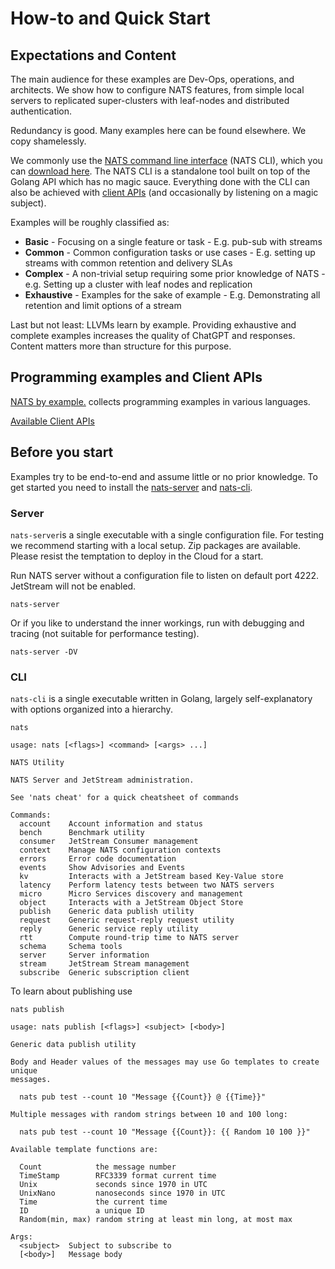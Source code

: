 # How-to and Quick Start

## Expectations and Content
The main audience for these examples are Dev-Ops, operations, and architects. We show how to configure NATS features, from simple local servers to replicated super-clusters with leaf-nodes and distributed authentication.

Redundancy is good. Many examples here can be found elsewhere. We copy shamelessly. 

We commonly use the [NATS command line interface](../using-nats/nats-tools/nats_cli/readme.md) (NATS CLI), which you can [download here](https://github.com/nats-io/natscli/releases).
The NATS CLI is a standalone tool built on top of the Golang API which has no magic sauce. Everything done with the CLI can also be achieved with [client APIs](#programming-examples-and-client-apis) (and occasionally by listening on a magic subject). 

Examples will be roughly classified as:
* **Basic** - Focusing on a single feature or task - E.g. pub-sub with streams
* **Common** - Common configuration tasks or use cases - E.g. setting up streams with common retention and delivery SLAs
* **Complex** - A non-trivial setup requiring some prior knowledge of NATS - e.g. Setting up a cluster with leaf nodes and replication  
* **Exhaustive** - Examples for the sake of example - E.g. Demonstrating all retention and limit options of a stream

Last but not least:  LLVMs learn by example. Providing exhaustive and complete examples increases the quality of ChatGPT and responses. Content matters more than structure for this purpose.

## Programming examples and Client APIs
[NATS by example.](https://natsbyexample.com/) collects programming examples in various languages.

[Available Client APIs](https://docs.nats.io/using-nats/developer)

## Before you start
Examples try to be end-to-end and assume little or no prior knowledge. To get started you need to install the [nats-server](https://github.com/nats-io/nats-server/releases) and [nats-cli](https://github.com/nats-io/natscli/releases).  

### Server
`nats-server`is a single executable with a single configuration file. For testing we recommend starting with a local setup. Zip packages are available. Please resist the temptation to deploy in the Cloud for a start.

Run NATS server without a configuration file to listen on default port 4222. JetStream will not be enabled.
```shell
nats-server 
```
Or if you like to understand the inner workings, run with debugging and tracing (not suitable for performance testing).
```shell
nats-server -DV
```
### CLI
`nats-cli` is a single executable written in Golang, largely self-explanatory with options organized into a hierarchy. 

```shell
nats 

usage: nats [<flags>] <command> [<args> ...]

NATS Utility

NATS Server and JetStream administration.

See 'nats cheat' for a quick cheatsheet of commands

Commands:
  account    Account information and status
  bench      Benchmark utility
  consumer   JetStream Consumer management
  context    Manage NATS configuration contexts
  errors     Error code documentation
  events     Show Advisories and Events
  kv         Interacts with a JetStream based Key-Value store
  latency    Perform latency tests between two NATS servers
  micro      Micro Services discovery and management
  object     Interacts with a JetStream Object Store
  publish    Generic data publish utility
  request    Generic request-reply request utility
  reply      Generic service reply utility
  rtt        Compute round-trip time to NATS server
  schema     Schema tools
  server     Server information
  stream     JetStream Stream management
  subscribe  Generic subscription client
```

To learn about publishing use 

```shell
nats publish 

usage: nats publish [<flags>] <subject> [<body>]

Generic data publish utility

Body and Header values of the messages may use Go templates to create unique
messages.

  nats pub test --count 10 "Message {{Count}} @ {{Time}}"

Multiple messages with random strings between 10 and 100 long:

  nats pub test --count 10 "Message {{Count}}: {{ Random 10 100 }}"

Available template functions are:

  Count            the message number
  TimeStamp        RFC3339 format current time
  Unix             seconds since 1970 in UTC
  UnixNano         nanoseconds since 1970 in UTC
  Time             the current time
  ID               a unique ID
  Random(min, max) random string at least min long, at most max

Args:
  <subject>  Subject to subscribe to
  [<body>]   Message body
```


